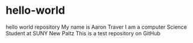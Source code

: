 # hello-world
hello world repository
My name is Aaron Traver
I am a computer Science Student at SUNY New Paltz
This is a test repository on GitHub

